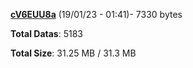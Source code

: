 [**cV6EUU8a**](/data/cV6EUU8a.txt) (19/01/23 - 01:41)- 7330 bytes

**Total Datas**: 5183

**Total Size**: 31.25 MB / 31.3 MB